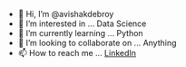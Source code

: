 - 👋 Hi, I’m @avishakdebroy
- 👀 I’m interested in ... Data Science
- 🌱 I’m currently learning ... Python
- 💞️ I’m looking to collaborate on ... Anything
- 📫 How to reach me ... [LinkedIn](https://www.linkedin.com/in/avishak-deb-roy-58290a174)

<!---
avishakdebroy/avishakdebroy is a ✨ special ✨ repository because its `README.md` (this file) appears on your GitHub profile.
You can click the Preview link to take a look at your changes.
--->
